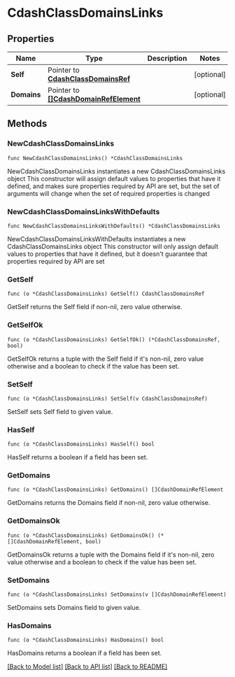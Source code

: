 # CdashClassDomainsLinks

## Properties

Name | Type | Description | Notes
------------ | ------------- | ------------- | -------------
**Self** | Pointer to [**CdashClassDomainsRef**](CdashClassDomainsRef.md) |  | [optional] 
**Domains** | Pointer to [**[]CdashDomainRefElement**](CdashDomainRefElement.md) |  | [optional] 

## Methods

### NewCdashClassDomainsLinks

`func NewCdashClassDomainsLinks() *CdashClassDomainsLinks`

NewCdashClassDomainsLinks instantiates a new CdashClassDomainsLinks object
This constructor will assign default values to properties that have it defined,
and makes sure properties required by API are set, but the set of arguments
will change when the set of required properties is changed

### NewCdashClassDomainsLinksWithDefaults

`func NewCdashClassDomainsLinksWithDefaults() *CdashClassDomainsLinks`

NewCdashClassDomainsLinksWithDefaults instantiates a new CdashClassDomainsLinks object
This constructor will only assign default values to properties that have it defined,
but it doesn't guarantee that properties required by API are set

### GetSelf

`func (o *CdashClassDomainsLinks) GetSelf() CdashClassDomainsRef`

GetSelf returns the Self field if non-nil, zero value otherwise.

### GetSelfOk

`func (o *CdashClassDomainsLinks) GetSelfOk() (*CdashClassDomainsRef, bool)`

GetSelfOk returns a tuple with the Self field if it's non-nil, zero value otherwise
and a boolean to check if the value has been set.

### SetSelf

`func (o *CdashClassDomainsLinks) SetSelf(v CdashClassDomainsRef)`

SetSelf sets Self field to given value.

### HasSelf

`func (o *CdashClassDomainsLinks) HasSelf() bool`

HasSelf returns a boolean if a field has been set.

### GetDomains

`func (o *CdashClassDomainsLinks) GetDomains() []CdashDomainRefElement`

GetDomains returns the Domains field if non-nil, zero value otherwise.

### GetDomainsOk

`func (o *CdashClassDomainsLinks) GetDomainsOk() (*[]CdashDomainRefElement, bool)`

GetDomainsOk returns a tuple with the Domains field if it's non-nil, zero value otherwise
and a boolean to check if the value has been set.

### SetDomains

`func (o *CdashClassDomainsLinks) SetDomains(v []CdashDomainRefElement)`

SetDomains sets Domains field to given value.

### HasDomains

`func (o *CdashClassDomainsLinks) HasDomains() bool`

HasDomains returns a boolean if a field has been set.


[[Back to Model list]](../README.md#documentation-for-models) [[Back to API list]](../README.md#documentation-for-api-endpoints) [[Back to README]](../README.md)


